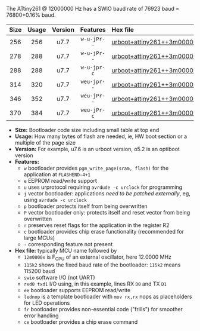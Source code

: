 The ATtiny261 @ 12000000 Hz has a SWIO baud rate of 76923 baud = 76800+0.16% baud.

|Size|Usage|Version|Features|Hex file|
|:-:|:-:|:-:|:-:|:--|
|256|256|u7.7|`w-u-jPr--`|[urboot+attiny261++3m0000x+++19k2_swio_rxb0_txb1_lednop.hex](https://raw.githubusercontent.com/stefanrueger/urboot.hex/main/mcus/attiny261/external_oscillator/fcpu++3m0000_Hz/br+++19k2_bps/urboot+attiny261++3m0000x+++19k2_swio_rxb0_txb1_lednop.hex)|
|278|288|u7.7|`w-u-jPr--`|[urboot+attiny261++3m0000x+++19k2_swio_rxb0_txb1_lednop_fr.hex](https://raw.githubusercontent.com/stefanrueger/urboot.hex/main/mcus/attiny261/external_oscillator/fcpu++3m0000_Hz/br+++19k2_bps/urboot+attiny261++3m0000x+++19k2_swio_rxb0_txb1_lednop_fr.hex)|
|288|288|u7.7|`w-u-jpr-c`|[urboot+attiny261++3m0000x+++19k2_swio_rxb0_txb1_lednop_fr_ce.hex](https://raw.githubusercontent.com/stefanrueger/urboot.hex/main/mcus/attiny261/external_oscillator/fcpu++3m0000_Hz/br+++19k2_bps/urboot+attiny261++3m0000x+++19k2_swio_rxb0_txb1_lednop_fr_ce.hex)|
|314|320|u7.7|`weu-jpr--`|[urboot+attiny261++3m0000x+++19k2_swio_rxb0_txb1_ee_lednop.hex](https://raw.githubusercontent.com/stefanrueger/urboot.hex/main/mcus/attiny261/external_oscillator/fcpu++3m0000_Hz/br+++19k2_bps/urboot+attiny261++3m0000x+++19k2_swio_rxb0_txb1_ee_lednop.hex)|
|346|352|u7.7|`weu-jPr--`|[urboot+attiny261++3m0000x+++19k2_swio_rxb0_txb1_ee_lednop_fr.hex](https://raw.githubusercontent.com/stefanrueger/urboot.hex/main/mcus/attiny261/external_oscillator/fcpu++3m0000_Hz/br+++19k2_bps/urboot+attiny261++3m0000x+++19k2_swio_rxb0_txb1_ee_lednop_fr.hex)|
|370|384|u7.7|`weu-jPr-c`|[urboot+attiny261++3m0000x+++19k2_swio_rxb0_txb1_ee_lednop_fr_ce.hex](https://raw.githubusercontent.com/stefanrueger/urboot.hex/main/mcus/attiny261/external_oscillator/fcpu++3m0000_Hz/br+++19k2_bps/urboot+attiny261++3m0000x+++19k2_swio_rxb0_txb1_ee_lednop_fr_ce.hex)|

- **Size:** Bootloader code size including small table at top end
- **Usage:** How many bytes of flash are needed, ie, HW boot section or a multiple of the page size
- **Version:** For example, u7.6 is an urboot version, o5.2 is an optiboot version
- **Features:**
  + `w` bootloader provides `pgm_write_page(sram, flash)` for the application at `FLASHEND-4+1`
  + `e` EEPROM read/write support
  + `u` uses urprotocol requiring `avrdude -c urclock` for programming
  + `j` vector bootloader: applications *need to be patched externally*, eg, using `avrdude -c urclock`
  + `p` bootloader protects itself from being overwritten
  + `P` vector bootloader only: protects itself and reset vector from being overwritten
  + `r` preserves reset flags for the application in the register R2
  + `c` bootloader provides chip erase functionality (recommended for large MCUs)
  + `-` corresponding feature not present
- **Hex file:** typically MCU name followed by
  + `12m0000x` is F<sub>CPU</sub> of an external oscillator, here 12.0000 MHz
  + `115k2` shows the fixed baud rate of the bootloader: `115k2` means 115200 baud
  + `swio` software I/O (not UART)
  + `rxd0 txd1` I/O using, in this example, lines RX `D0` and TX `D1`
  + `ee` bootloader supports EEPROM read/write
  + `lednop` is a template bootloader with `mov rx,rx` nops as placeholders for LED operations
  + `fr` bootloader provides non-essential code ("frills") for smoother error handling
  + `ce` bootloader provides a chip erase command
